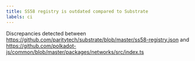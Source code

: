 ```yaml
---
title: SS58 registry is outdated compared to Substrate
labels: ci
---
```

Discrepancies detected between https://github.com/paritytech/substrate/blob/master/ss58-registry.json and https://github.com/polkadot-js/common/blob/master/packages/networks/src/index.ts
